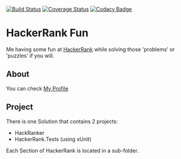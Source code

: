 [![Build Status](https://travis-ci.com/Hypenate/HackerRank.svg?branch=master)](https://travis-ci.com/Hypenate/HackerRank)
[![Coverage Status](https://coveralls.io/repos/github/Hypenate/HackerRank/badge.svg?branch=master)](https://coveralls.io/github/Hypenate/HackerRank?branch=master)
[![Codacy Badge](https://api.codacy.com/project/badge/Grade/082c6120f4a046008568f25172af6fd2)](https://www.codacy.com/app/Hypenate/HackerRank?utm_source=github.com&amp;utm_medium=referral&amp;utm_content=Hypenate/HackerRank&amp;utm_campaign=Badge_Grade)

# HackerRank Fun
Me having some fun at [HackerRank](https://www.hackerrank.com) while solving those 'problems' or 'puzzles' if you will.

## About
You can check [My Profile](https://www.hackerrank.com/ben_beckers)

## Project
There is one Solution that contains 2 projects:
- HackRanker
- HackerRank.Tests (using xUnit)

Each Section of HackerRank is located in a sub-folder.
